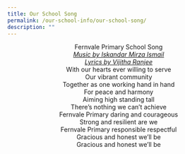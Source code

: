 ```yaml
---
title: Our School Song
permalink: /our-school-info/our-school-song/
description: ""
---
```


<center>Fernvale Primary School Song<br>
<i><u>Music by Iskandar Mirza Ismail<br>Lyrics by Vijitha Ranjee</u></i></center>

 
<center>With our hearts ever willing to serve<br>Our vibrant community<br>Together as one working hand in hand<br>For peace and harmony<br>Aiming high standing tall<br>There’s nothing we can’t achieve<br></center>

<center>Fernvale Primary daring and courageous<br>Strong and resilient are we<br></center>

<center>Fernvale Primary responsible respectful<br>Gracious and honest we’ll be<br>Gracious and honest we’ll be</center>